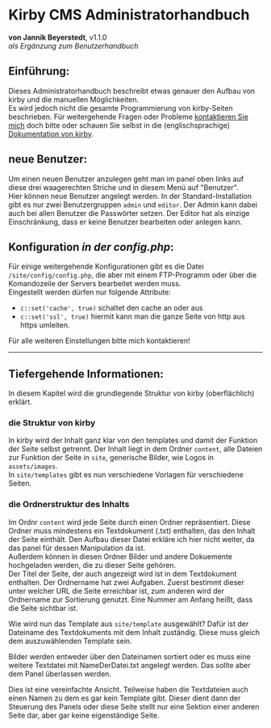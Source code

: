 # Kirby CMS Administratorhandbuch
**von Jannik Beyerstedt**, v1.1.0  
*als Ergänzung zum Benutzerhandbuch*


## Einführung:
Dieses Administratorhandbuch beschreibt etwas genauer den Aufbau von kirby und die manuellen Möglichkeiten.  
Es wird jedoch nicht die gesamte Programmierung von kirby-Seiten beschrieben. Für weitergehende Fragen oder Probleme [kontaktieren Sie mich](mailto:code@jannikbeyerstedt.de) doch bitte oder schauen Sie selbst in die (englischsprachige) [Dokumentation von kirby](http://getkirby.com).


## neue Benutzer:
Um einen neuen Benutzer anzulegen geht man im panel oben links auf diese drei waagerechten Striche und in diesem Menü auf "Benutzer".  
Hier können neue Benutzer angelegt werden. In der Standard-Installation gibt es nur zwei Benutzergruppen `admin` und `editor`. Der Admin kann dabei auch bei allen Benutzer die Passwörter setzen. Der Editor hat als einzige Einschränkung, dass er keine Benutzer bearbeiten oder anlegen kann.

## Konfiguration *in der config.php*:
Für einige weitergehende Konfigurationen gibt es die Datei `/site/config/config.php`, die aber mit einem FTP-Programm oder über die Komandozeile der Servers bearbeitet werden muss.  
Eingestellt werden dürfen nur folgende Attribute:

- `c::set('cache', true)` schaltet den cache an oder aus
- `c::set('ssl', true)` hiermit kann man die ganze Seite von http aus https umleiten.

Für alle weiteren Einstellungen bitte mich kontaktieren!


* * * * * *

## Tiefergehende Informationen:
In diesem Kapitel wird die grundlegende Struktur von kirby (oberflächlich) erklärt.

### die Struktur von kirby
In kirby wird der Inhalt ganz klar von den templates und damit der Funktion der Seite selbst getrennt. Der Inhalt liegt in dem Ordner `content`, alle Dateien zur Funktion der Seite in `site`, generische Bilder, wie Logos in `assets/images`.  
In `site/templates` gibt es nun verschiedene Vorlagen für verschiedene Seiten.

### die Ordnerstruktur des Inhalts
Im Ordnr `content` wird jede Seite durch einen Ordner repräsentiert. Diese Ordner muss mindestens ein Textdokument (.txt) enthalten, das den Inhalt der Seite einthält. Den Aufbau dieser Datei erkläre ich hier nicht weiter, da das panel für dessen Manipulation da ist.  
Außerdem können in diesen Ordner Bilder und andere Dokuemente hochgeladen werden, die zu dieser Seite gehören.  
Der Titel der Seite, der auch angezeigt wird ist in dem Textdokument enthalten. Der Ordnername hat zwei Aufgaben. Zuerst bestimmt dieser unter welcher URL die Seite erreichbar ist, zum anderen wird der Ordnername zur Sortierung genutzt. Eine Nummer am Anfang heißt, dass die Seite sichtbar ist.

Wie wird nun das Template aus `site/template` ausgewählt? Dafür ist der Dateiname des Textdokuments mit dem Inhalt zuständig. Diese muss gleich dem auszuwählenden Template sein.

Bilder werden entweder über den Dateinamen sortiert oder es muss eine weitere Textdatei mit NameDerDatei.txt angelegt werden. Das sollte aber dem Panel überlassen werden.


Dies ist eine vereinfachte Ansicht. Teilweise haben die Textdateien auch einen Namen zu dem es gar kein Template gibt. Dieser dient dann der Steuerung des Panels oder diese Seite stellt nur eine Sektion einer anderen Seite dar, aber gar keine eigenständige Seite.
